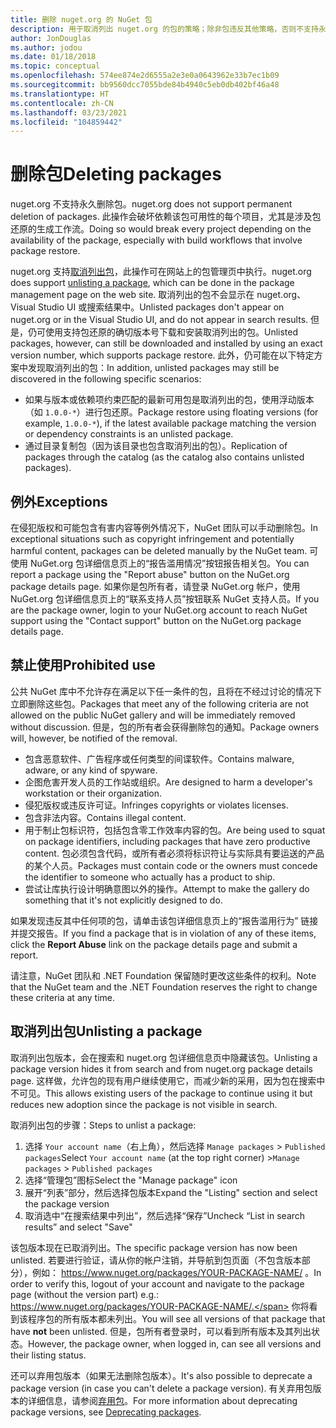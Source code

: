 ```yaml
---
title: 删除 nuget.org 的 NuGet 包
description: 用于取消列出 nuget.org 的包的策略；除非包违反其他策略，否则不支持永久删除。
author: JonDouglas
ms.author: jodou
ms.date: 01/18/2018
ms.topic: conceptual
ms.openlocfilehash: 574ee874e2d6555a2e3e0a0643962e33b7ec1b09
ms.sourcegitcommit: bb9560dcc7055bde84b4940c5eb0db402bf46a48
ms.translationtype: HT
ms.contentlocale: zh-CN
ms.lasthandoff: 03/23/2021
ms.locfileid: "104859442"
---
```

# <a name="deleting-packages"></a><span data-ttu-id="987a8-103">删除包</span><span class="sxs-lookup"><span data-stu-id="987a8-103">Deleting packages</span></span>

<span data-ttu-id="987a8-104">nuget.org 不支持永久删除包。</span><span class="sxs-lookup"><span data-stu-id="987a8-104">nuget.org does not support permanent deletion of packages.</span></span> <span data-ttu-id="987a8-105">此操作会破坏依赖该包可用性的每个项目，尤其是涉及包还原的生成工作流。</span><span class="sxs-lookup"><span data-stu-id="987a8-105">Doing so would break every project depending on the availability of the package, especially with build workflows that involve package restore.</span></span>

<span data-ttu-id="987a8-106">nuget.org 支持[取消列出包](#unlisting-a-package)，此操作可在网站上的包管理页中执行。</span><span class="sxs-lookup"><span data-stu-id="987a8-106">nuget.org does support [unlisting a package](#unlisting-a-package), which can be done in the package management page on the web site.</span></span> <span data-ttu-id="987a8-107">取消列出的包不会显示在 nuget.org、Visual Studio UI 或搜索结果中。</span><span class="sxs-lookup"><span data-stu-id="987a8-107">Unlisted packages don't appear on nuget.org or in the Visual Studio UI, and do not appear in search results.</span></span> <span data-ttu-id="987a8-108">但是，仍可使用支持包还原的确切版本号下载和安装取消列出的包。</span><span class="sxs-lookup"><span data-stu-id="987a8-108">Unlisted packages, however, can still be downloaded and installed by using an exact version number, which supports package restore.</span></span> <span data-ttu-id="987a8-109">此外，仍可能在以下特定方案中发现取消列出的包：</span><span class="sxs-lookup"><span data-stu-id="987a8-109">In addition, unlisted packages may still be discovered in the following specific scenarios:</span></span>

- <span data-ttu-id="987a8-110">如果与版本或依赖项约束匹配的最新可用包是取消列出的包，使用浮动版本（如 `1.0.0-*`）进行包还原。</span><span class="sxs-lookup"><span data-stu-id="987a8-110">Package restore using floating versions (for example, `1.0.0-*`), if the latest available package matching the version or dependency constraints is an unlisted package.</span></span>
- <span data-ttu-id="987a8-111">通过目录复制包（因为该目录也包含取消列出的包）。</span><span class="sxs-lookup"><span data-stu-id="987a8-111">Replication of packages through the catalog (as the catalog also contains unlisted packages).</span></span>

## <a name="exceptions"></a><span data-ttu-id="987a8-112">例外</span><span class="sxs-lookup"><span data-stu-id="987a8-112">Exceptions</span></span>

<span data-ttu-id="987a8-113">在侵犯版权和可能包含有害内容等例外情况下，NuGet 团队可以手动删除包。</span><span class="sxs-lookup"><span data-stu-id="987a8-113">In exceptional situations such as copyright infringement and potentially harmful content, packages can be deleted manually by the NuGet team.</span></span> <span data-ttu-id="987a8-114">可使用 NuGet.org 包详细信息页上的“报告滥用情况”按钮报告相关包。</span><span class="sxs-lookup"><span data-stu-id="987a8-114">You can report a package using the "Report abuse" button on the NuGet.org package details page.</span></span> <span data-ttu-id="987a8-115">如果你是包所有者，请登录 NuGet.org 帐户，使用 NuGet.org 包详细信息页上的“联系支持人员”按钮联系 NuGet 支持人员。</span><span class="sxs-lookup"><span data-stu-id="987a8-115">If you are the package owner, login to your NuGet.org account to reach NuGet support using the "Contact support" button on the NuGet.org package details page.</span></span>

## <a name="prohibited-use"></a><span data-ttu-id="987a8-116">禁止使用</span><span class="sxs-lookup"><span data-stu-id="987a8-116">Prohibited use</span></span>

<span data-ttu-id="987a8-117">公共 NuGet 库中不允许存在满足以下任一条件的包，且将在不经过讨论的情况下立即删除这些包。</span><span class="sxs-lookup"><span data-stu-id="987a8-117">Packages that meet any of the following criteria are not allowed on the public NuGet gallery and will be immediately removed without discussion.</span></span> <span data-ttu-id="987a8-118">但是，包的所有者会获得删除包的通知。</span><span class="sxs-lookup"><span data-stu-id="987a8-118">Package owners will, however, be notified of the removal.</span></span>

- <span data-ttu-id="987a8-119">包含恶意软件、广告程序或任何类型的间谍软件。</span><span class="sxs-lookup"><span data-stu-id="987a8-119">Contains malware, adware, or any kind of spyware.</span></span>
- <span data-ttu-id="987a8-120">企图危害开发人员的工作站或组织。</span><span class="sxs-lookup"><span data-stu-id="987a8-120">Are designed to harm a developer's workstation or their organization.</span></span>
- <span data-ttu-id="987a8-121">侵犯版权或违反许可证。</span><span class="sxs-lookup"><span data-stu-id="987a8-121">Infringes copyrights or violates licenses.</span></span>
- <span data-ttu-id="987a8-122">包含非法内容。</span><span class="sxs-lookup"><span data-stu-id="987a8-122">Contains illegal content.</span></span>
- <span data-ttu-id="987a8-123">用于制止包标识符，包括包含零工作效率内容的包。</span><span class="sxs-lookup"><span data-stu-id="987a8-123">Are being used to squat on package identifiers, including packages that have zero productive content.</span></span> <span data-ttu-id="987a8-124">包必须包含代码，或所有者必须将标识符让与实际具有要运送的产品的某个人员。</span><span class="sxs-lookup"><span data-stu-id="987a8-124">Packages must contain code or the owners must concede the identifier to someone who actually has a product to ship.</span></span>
- <span data-ttu-id="987a8-125">尝试让库执行设计明确意图以外的操作。</span><span class="sxs-lookup"><span data-stu-id="987a8-125">Attempt to make the gallery do something that it's not explicitly designed to do.</span></span>

<span data-ttu-id="987a8-126">如果发现违反其中任何项的包，请单击该包详细信息页上的“报告滥用行为”  链接并提交报告。</span><span class="sxs-lookup"><span data-stu-id="987a8-126">If you find a package that is in violation of any of these items, click the **Report Abuse** link on the package details page and submit a report.</span></span>

<span data-ttu-id="987a8-127">请注意，NuGet 团队和 .NET Foundation 保留随时更改这些条件的权利。</span><span class="sxs-lookup"><span data-stu-id="987a8-127">Note that the NuGet team and the .NET Foundation reserves the right to change these criteria at any time.</span></span>

## <a name="unlisting-a-package"></a><span data-ttu-id="987a8-128">取消列出包</span><span class="sxs-lookup"><span data-stu-id="987a8-128">Unlisting a package</span></span>
<span data-ttu-id="987a8-129">取消列出包版本，会在搜索和 nuget.org 包详细信息页中隐藏该包。</span><span class="sxs-lookup"><span data-stu-id="987a8-129">Unlisting a package version hides it from search and from nuget.org package details page.</span></span> <span data-ttu-id="987a8-130">这样做，允许包的现有用户继续使用它，而减少新的采用，因为包在搜索中不可见。</span><span class="sxs-lookup"><span data-stu-id="987a8-130">This allows existing users of the package to continue using it but reduces new adoption since the package is not visible in search.</span></span>

<span data-ttu-id="987a8-131">取消列出包的步骤：</span><span class="sxs-lookup"><span data-stu-id="987a8-131">Steps to unlist a package:</span></span>

1. <span data-ttu-id="987a8-132">选择 `Your account name`（右上角），然后选择 `Manage packages` > `Published packages`</span><span class="sxs-lookup"><span data-stu-id="987a8-132">Select `Your account name` (at the top right corner) >`Manage packages` > `Published packages`</span></span>
1. <span data-ttu-id="987a8-133">选择“管理包”图标</span><span class="sxs-lookup"><span data-stu-id="987a8-133">Select the "Manage package" icon</span></span>
1. <span data-ttu-id="987a8-134">展开“列表”部分，然后选择包版本</span><span class="sxs-lookup"><span data-stu-id="987a8-134">Expand the "Listing" section and select the package version</span></span>
1. <span data-ttu-id="987a8-135">取消选中“在搜索结果中列出”，然后选择“保存”</span><span class="sxs-lookup"><span data-stu-id="987a8-135">Uncheck “List in search results” and select "Save"</span></span>

<span data-ttu-id="987a8-136">该包版本现在已取消列出。</span><span class="sxs-lookup"><span data-stu-id="987a8-136">The specific package version has now been unlisted.</span></span> <span data-ttu-id="987a8-137">若要进行验证，请从你的帐户注销，并导航到包页面（不包含版本部分），例如： https://www.nuget.org/packages/YOUR-PACKAGE-NAME/ 。</span><span class="sxs-lookup"><span data-stu-id="987a8-137">In order to verify this, logout of your account and navigate to the package page (without the version part) e.g.: https://www.nuget.org/packages/YOUR-PACKAGE-NAME/.</span></span> <span data-ttu-id="987a8-138">你将看到该程序包的所有版本都未列出。</span><span class="sxs-lookup"><span data-stu-id="987a8-138">You will see all versions of that package that have **not** been unlisted.</span></span> <span data-ttu-id="987a8-139">但是，包所有者登录时，可以看到所有版本及其列出状态。</span><span class="sxs-lookup"><span data-stu-id="987a8-139">However, the package owner, when logged in, can see all versions and their listing status.</span></span>

<span data-ttu-id="987a8-140">还可以弃用包版本（如果无法删除包版本）。</span><span class="sxs-lookup"><span data-stu-id="987a8-140">It's also possible to deprecate a package version (in case you can't delete a package version).</span></span> <span data-ttu-id="987a8-141">有关弃用包版本的详细信息，请参阅[弃用包](../deprecate-packages.md)。</span><span class="sxs-lookup"><span data-stu-id="987a8-141">For more information about deprecating package versions, see [Deprecating packages](../deprecate-packages.md).</span></span>
